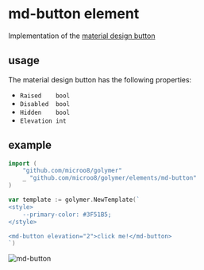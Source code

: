 # md-button element

Implementation of the [material design button](https://material.io/guidelines/components/buttons.html)

## usage

The material design button has the following properties:

- `Raised    bool` 
- `Disabled  bool`
- `Hidden    bool`
- `Elevation int`

## example

```go
import (
	"github.com/microo8/golymer"
	_ "github.com/microo8/golymer/elements/md-button"
)

var template := golymer.NewTemplate(`
<style>
	--primary-color: #3F51B5;
</style>

<md-button elevation="2">click me!</md-button>
`)
```

![md-button]()
